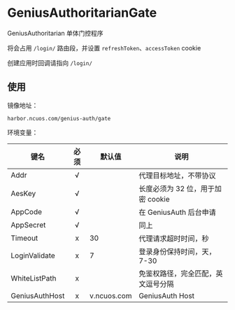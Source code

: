 # GeniusAuthoritarianGate

GeniusAuthoritarian 单体门控程序

将会占用 `/login/` 路由段，并设置 `refreshToken`、`accessToken` cookie

创建应用时回调请指向 `/login/`

## 使用

镜像地址：

`harbor.ncuos.com/genius-auth/gate`

环境变量：

| 键名             | 必须 | 默认值         | 说明                     |
|----------------|:--:|-------------|------------------------|
| Addr           | √  |             | 代理目标地址，不带协议            |
| AesKey         | √  |             | 长度必须为 32 位，用于加密 cookie |
| AppCode        | √  |             | 在 GeniusAuth 后台申请      |
| AppSecret      | √  |             | 同上                     |
| Timeout        | x  | 30          | 代理请求超时时间，秒             |
| LoginValidate  | x  | 7           | 登录身份保持时间，天，7-30        |
| WhiteListPath  | x  |             | 免鉴权路径，完全匹配，英文逗号分隔      |
| GeniusAuthHost | x  | v.ncuos.com | GeniusAuth Host        |
